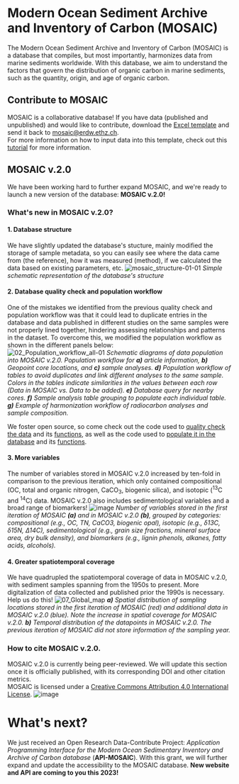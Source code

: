 # Modern Ocean Sediment Archive and Inventory of Carbon (MOSAIC)

The Modern Ocean Sediment Archive and Inventory of Carbon (MOSAIC) is a database that compiles, but most importantly, harmonizes data from marine sediments worldwide. With this database, we aim to understand the factors that govern the distribution of organic carbon in marine sediments, such as the quantity, origin, and age of organic carbon.

## Contribute to MOSAIC
MOSAIC is a collaborative database! If you have data (published and unpublished) and would like to contribute, download the [Excel template](https://github.com/sarah-paradis/MOSAIC/raw/main/Excel_templates/MOSAIC_input_excel_file_2022.xlsx) and send it back to mosaic@erdw.ethz.ch.  
For more information on how to input data into this template, check out this [tutorial](excel_template_tutorial.md) for more information.

## MOSAIC v.2.0
We have been working hard to further expand MOSAIC, and we're ready to launch a new version of the database: **MOSAIC v.2.0!**

### What's new in MOSAIC v.2.0?
#### 1. Database structure
We have slightly updated the database's stucture, mainly modified the storage of sample metadata, so you can easily see where the data came from (the reference), how it was measured (method), if we calculated the data based on existing parameters, etc.
![mosaic_structure-01-01](https://user-images.githubusercontent.com/15121054/234294141-d1c2aef2-6e0b-42a4-9f7c-c33260d27fb1.jpg)
<em>Simple schematic representation of the database's structure</em>

#### 2. Database quality check and population workflow
One of the mistakes we identified from the previous quality check and population workflow was that it could lead to duplicate entries in the database and data published in different studies on the same samples were not properly lined together, hindering assessing relationships and patterns in the dataset. To overcome this, we modified the population workflow as shown in the different panels below:   
![02_Population_workflow_all-01](https://user-images.githubusercontent.com/15121054/234294198-14fdfbaa-483b-4b58-90bf-d8742c839e8b.jpg)
<em>Schematic diagrams of data population into MOSAIC v.2.0. Population workflow for **a)** article information, **b)** Geopoint core locations, and **c)** sample analyses. **d)** Population workflow of tables to avoid duplicates and link different analyses to the same sample. Colors in the tables indicate similarities in the values between each row (Data in MOSAIC vs. Data to be added). **e)** Database query for nearby cores. **f)** Sample analysis table grouping to populate each individual table. **g)** Example of harmonization workflow of radiocarbon analyses and sample composition.</em>

We foster open source, so come check out the code used to [quality check the data](https://github.com/sarah-paradis/MOSAIC/blob/main/src/main_quality_check.py) and its [functions](https://github.com/sarah-paradis/MOSAIC/blob/main/src/quality_check.py), as well as the code used to [populate it in the database](https://github.com/sarah-paradis/MOSAIC/blob/main/src/main_database_populate.py) and its [functions](https://github.com/sarah-paradis/MOSAIC/blob/main/src/database_populate.py).

#### 3. More variables
The number of variables stored in MOSAIC v.2.0 increased by ten-fold in comparison to the previous iteration, which only contained compositional (OC, total and organic nitrogen, CaCO<sub>3</sub>, biogenic silica), and isotopic (<sup>13</sup>C and <sup>14</sup>C) data. MOSAIC v.2.0 also includes sedimentological variables and a broad range of biomarkers!
![image](https://user-images.githubusercontent.com/15121054/225639241-b7303a14-d353-4256-b73f-0f2dd370b5c8.png)
<em>Number of variables stored in the first iteration of MOSAIC **(a)** and in MOSAIC v.2.0 **(b)**, grouped by categories: compositional (e.g., OC, TN, CaCO3, biogenic opal), isotopic (e.g., δ13C, δ15N, Δ14C), sedimentological (e.g., grain size fractions, mineral surface area, dry bulk density), and biomarkers (e.g., lignin phenols, alkanes, fatty acids, alcohols).</em> 

#### 4. Greater spatiotemporal coverage
We have quadrupled the spatiotemporal coverage of data in MOSAIC v.2.0, with sediment samples spanning from the 1950s to present. More digitalization of data collected and published prior the 1990s is necessary. Help us do this!
![07_Global_map](https://user-images.githubusercontent.com/15121054/234294282-c65b40a0-827d-40ff-af7a-4c4bbfe7771b.jpg)
<em>**a)** Spatial distribution of sampling locations stored in the first iteration of MOSAIC (red) and additional data in MOSAIC v.2.0 (blue). Note the increase in spatial coverage for MOSAIC v.2.0. **b)** Temporal distribution of the datapoints in MOSAIC v.2.0. The previous iteration of MOSAIC did not store information of the sampling year.</em> 

### How to cite MOSAIC v.2.0.
MOSAIC v.2.0 is currently being peer-reviewed. We will update this section once it is officially published, with its corresponding DOI and other citation metrics.\
MOSAIC is licensed under a [Creative Commons Attribution 4.0 International License](https://creativecommons.org/licenses/by/4.0/). ![image](https://i.creativecommons.org/l/by/4.0/88x31.png) 

# What's next?
We just received an Open Research Data-Contribute Project: *Application Programming Interface for the Modern Ocean Sedimentary Inventory and Archive of Carbon database* (**API-MOSAIC**). With this grant, we will further expand and update the accessibility to the MOSAIC database. 
**New website and API are coming to you this 2023!**
